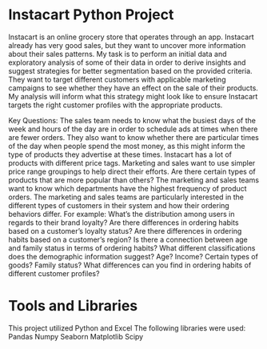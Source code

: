 # Instacart Python Project  


Instacart is an online grocery store that operates through an app. Instacart already has very good sales, but they want to uncover more information about their sales patterns. My task is to perform an initial data and exploratory analysis of some of their data in order to derive insights and suggest strategies for better segmentation based on the provided criteria.
They want to target different customers with applicable marketing campaigns to see whether they have an effect on the sale of their products. My analysis will inform what this strategy might look like to ensure Instacart targets the right customer profiles with the appropriate products.

Key Questions:
The sales team needs to know what the busiest days of the week and hours of the day are in order to schedule ads at times when there are fewer orders.
They also want to know whether there are particular times of the day when people spend the most money, as this might inform the type of products they advertise at these times.
Instacart has a lot of products with different price tags. Marketing and sales want to use
simpler price range groupings to help direct their efforts.
Are there certain types of products that are more popular than others? The marketing
and sales teams want to know which departments have the highest frequency of product
orders.
The marketing and sales teams are particularly interested in the different types of
customers in their system and how their ordering behaviors differ. For example:
What’s the distribution among users in regards to their brand loyalty?
Are there differences in ordering habits based on a customer’s loyalty status?
Are there differences in ordering habits based on a customer’s region?
Is there a connection between age and family status in terms of ordering habits?
What different classifications does the demographic information suggest? Age? Income? Certain types of goods? Family status?
What differences can you find in ordering habits of different customer profiles? 



# Tools and Libraries
This project utilized Python and Excel
The following libraries were used:
Pandas
Numpy
Seaborn
Matplotlib
Scipy

